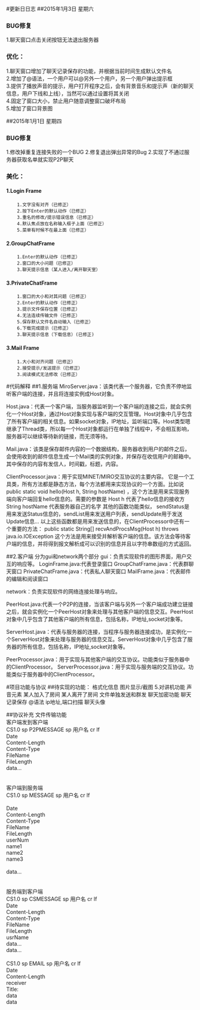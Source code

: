 #更新日日志
##2015年1月3日 星期六
### BUG修复
1.聊天窗口点击关闭按钮无法退出服务器

### 优化：
1.聊天窗口增加了聊天记录保存的功能，并根据当前时间生成默认文件名</br>
2.增加了@语法，一个用户可以@另外一个用户，另一个用户弹出提示框</br>
3.提供了播放声音的提示，用户打开程序之后，会有背景音乐和提示声（新的聊天信息，用户下线和上线），当然可以通过设置将其关闭</br>
4.固定了窗口大小，禁止用户随意调整窗口破坏布局</br>
5.增加了窗口背景图</br>

##2015年1月1日 星期四
### BUG修复
1.修改掉重复连接失败的一个BUG
2.修复退出弹出异常的Bug
2.实现了不通过服务器获取名单就实现P2P聊天

### 美化：
####    1.Login Frame
        1.文字没有对齐（已修正）
        2.按下Enter的默认动作（已修正）
        3.重名的修改/提示错误信息（已修正）
        4.默认焦点放在名称输入框子上面（已修正）
        5.菜单有时候不在最上面（已修正）


####    2.GroupChatFrame
        1.Enter的默认动作（已修正）
        2.窗口的大小问题（已修正）
        3.聊天提示信息（某人进入/离开聊天室）

####    3.PrivateChatFrame
        1.窗口的大小和对其问题（已修正）
        2.Enter的默认动作（已修正）
        3.提示文件保存位置（已修正）
        4.无法连续传输文件（已修正）
        5.保存默认文件名自动输入（已修正）
        6.下载完成提示（已修正）
        3.聊天提示信息（下载信息）(已修正)

####    3.Mail Frame
        1.大小和对齐问题（已修正）
        2.接受提示/发送提示（已修正）
        3.阅读模式无法修改（已修正）

#代码解释
##1.服务端
MiroServer.java：该类代表一个服务器，它负责不停地监听客户端的连接，并且将连接实例成Host对象。

Host.java：代表一个客户端，当服务器监听到一个客户端的连接之后，就会实例化一个Host对象，通过Host对象实现与客户端的交互管理。Host对象中几乎包含了所有客户端的相关信息。如果socket对象，IP地址，监听端口等。Host类型嗯继承了Thread类，所以每一个Host对象都运行在单独了线程中，不会相互影响，服务器可以继续等待新的链接，而无须等待。

Mail.java：该类是保存邮件内容的一个数据结构，服务器收到用户的邮件之后，会使用收到的邮件信息生成一个Mail类的实例对象，并保存在收信用户的邮箱中。其中保存的内容有发信人，时间戳，标题，内容。

ClientProcessor.java：用于实现MINET/MIRO交互协议的主要内容。
它是一个工具类，所有方法都是静态方法，每个方法都用来实现协议的一个方面。比如说
 public static void hello(Host h, String hostName)
，这个方法是用来实现服务端向客户端回复hello信息的。需要的参数是
Host h 代表了hello信息的接收方
String hostName 代表服务器自己的名字
其他的函数功能类似， sendStatus是用来发送Status信息的，sendList用来发送用户列表，sendUpdate用于发送Update信息...
以上这些函数都是用来发送信息的，在ClientProcessor中还有一个重要的方法：
 public static String[] recvAndProcsMsg(Host h) throws java.io.IOException
这个方法是用来接受并解析客户端的信息。该方法会等待客户端的信息，并将得到报文解析成可以识别的信息并且以字符串数组的方式返回。



##2.客户端
分为gui和network两个部分
gui：负责实现软件的图形界面，用户交互的响应等。
LoginFrame.java:代表登录窗口
GroupChatFrame.java：代表群聊天窗口
PrivateChatFrame.java：代表私人聊天窗口
MailFrame.java：代表邮件的编辑和阅读窗口

network：负责实现软件的网络连接处理与响应。

PeerHost.java:代表一个P2P的连接，当该客户端与另外一个客户端成功建立链接之后，就会实例化一个PeerHost对象来处理与其他客户端的信息交互。PeerHost对象中几乎包含了其他客户端的所有信息，包括名称，IP地址,socket对象等。

ServerHost.java：代表与服务器的连接，当程序与服务器连接成功，是实例化一个ServerHost对象来处理与服务器的信息交互。ServerHost对象中几乎包含了服务器的所有信息，包括名称，IP地址,socket对象等。


PeerProcessor.java：用于实现与其他客户端的交互协议。功能类似于服务器中的ClientProcessor。
ServerProcessor.java：用于实现与服务端的交互协议。功能类似于服务器中的ClientProcessor。




#项目功能与协议
##待实现的功能：
    格式化信息
    图片显示/截图
    5.对讲机功能
    声音元素
    某人加入了房间
    某人离开了房间
    文件单独发送和群发
    聊天加密功能
    聊天记录保存
    @语法
    ip地址,端口扫描
    聊天头像

##协议补充
文件传输功能</br>
客户端发到客户端</br>
CS1.0 sp P2PMESSAGE sp 用户名 cr lf</br>
Date</br>
Content-Length</br>
Content-Type</br>
FileName</br>
FileLength</br>
data...</br>
</br>
</br>
客户端到服务端</br>
CS1.0 sp MESSAGE sp 用户名 cr lf</br>
</br>
Date</br>
Content-Length</br>
Content-Type</br>
FileName</br>
FileLength</br>
userNum</br>
name1</br>
name2</br>
name3</br>
</br>
data...</br>
</br>
</br>
服务端到客户端</br>
CS1.0 sp CSMESSAGE sp 用户名 cr lf</br>
Date</br>
Content-Length</br>
Content-Type</br>
FileName</br>
FileLength</br>
usrName</br>
data...</br>
data...</br>
</br>
CS1.0 sp EMAIL sp 用户名 cr lf</br>
Date</br>
Content-Length</br>
receiver</br>
Title:</br>
data</br>
data</br>
</br>
</br>
</br>
